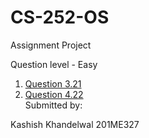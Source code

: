 # CS-252-OS
Assignment Project

Question level - Easy

1. [Question 3.21](/3.21)
2. [Question 4.22](/4.22) \
Submitted by:

Kashish Khandelwal
201ME327

